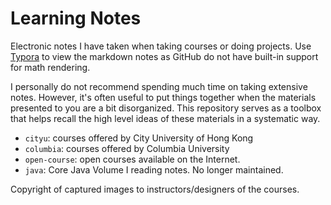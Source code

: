 # Learning Notes

Electronic notes I have taken when taking courses or doing projects. Use [Typora](https://typora.io/) to view the markdown notes as GitHub do not have built-in support for math rendering.

I personally do not recommend spending much time on taking extensive notes. However, it's often useful to put things together when the materials presented to you are a bit disorganized. This repository serves as a toolbox that helps recall the high level ideas of these materials in a systematic way.



- `cityu`: courses offered by City University of Hong Kong
- `columbia`: courses offered by Columbia University
- `open-course`: open courses available on the Internet.
- `java`: Core Java Volume I reading notes. No longer maintained.



Copyright of captured images to instructors/designers of the courses.